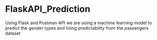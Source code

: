 # FlaskAPI_Prediction
Using Flask and Postman API we are using a machine learning model to predict the gender types and living predictability from the passengers dataset
